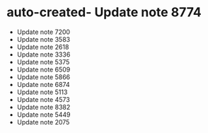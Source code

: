 # auto-created- Update note 8774
- Update note 7200
- Update note 3583
- Update note 2618
- Update note 3336
- Update note 5375
- Update note 6509
- Update note 5866
- Update note 6874
- Update note 5113
- Update note 4573
- Update note 8382
- Update note 5449
- Update note 2075
